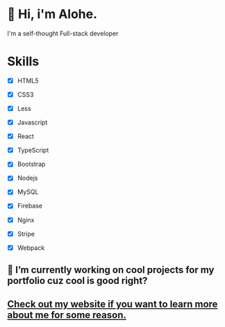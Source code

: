 # :wave: Hi, i'm Alohe. 
I'm a self-thought Full-stack developer

# Skills
- [x] HTML5
- [x] CSS3
- [x] Less
- [x] Javascript
- [x] React
- [x] TypeScript
- [x] Bootstrap
- [x] Nodejs
- [x] MySQL
- [x] Firebase
- [x] Nginx
- [x] Stripe
- [x] Webpack


## 🔭 I’m currently working on cool projects for my portfolio cuz cool is good right?
## [Check out my website if you want to learn more about me for some reason.](https://alemalohe.github.io)
<!--
**alemalohe/alemalohe** is a ✨ _special_ ✨ repository because its `README.md` (this file) appears on your GitHub profile.

Here are some ideas to get you started:
- 🔭 I’m currently working on ...
- 🌱 I’m currently learning ...
- 👯 I’m looking to collaborate on ...
- 🤔 I’m looking for help with ...
- 💬 Ask me about ...
- 📫 How to reach me: ...
- 😄 Pronouns: ...
- ⚡ Fun fact: ...
-->
